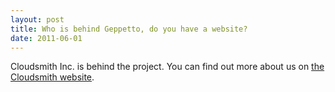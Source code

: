```yaml
---
layout: post
title: Who is behind Geppetto, do you have a website?
date: 2011-06-01
---
```

Cloudsmith Inc. is behind the project. You can find out more about us on [the Cloudsmith website](http://www.cloudsmith.com).
